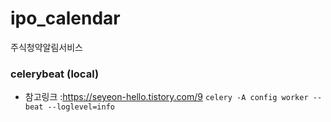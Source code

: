 # ipo_calendar

주식청약알림서비스

### celerybeat (local)

- 참고링크 :https://seyeon-hello.tistory.com/9
  ```celery -A config worker --beat --loglevel=info```
